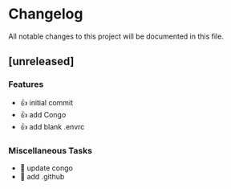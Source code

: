 # Changelog

All notable changes to this project will be documented in this file.

## [unreleased]

### Features

- :+1: initial commit
- :+1: add Congo
- :+1: add blank .envrc

### Miscellaneous Tasks

- :paperclip: update congo
- :paperclip: add .github

<!-- generated by git-cliff -->
